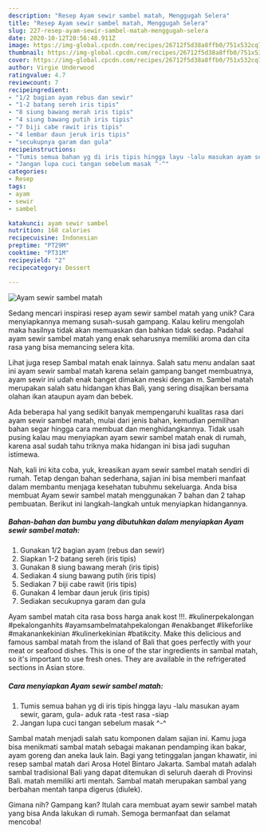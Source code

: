 ```yaml
---
description: "Resep Ayam sewir sambel matah, Menggugah Selera"
title: "Resep Ayam sewir sambel matah, Menggugah Selera"
slug: 227-resep-ayam-sewir-sambel-matah-menggugah-selera
date: 2020-10-12T20:56:48.911Z
image: https://img-global.cpcdn.com/recipes/26712f5d38a8ffb0/751x532cq70/ayam-sewir-sambel-matah-foto-resep-utama.jpg
thumbnail: https://img-global.cpcdn.com/recipes/26712f5d38a8ffb0/751x532cq70/ayam-sewir-sambel-matah-foto-resep-utama.jpg
cover: https://img-global.cpcdn.com/recipes/26712f5d38a8ffb0/751x532cq70/ayam-sewir-sambel-matah-foto-resep-utama.jpg
author: Virgie Underwood
ratingvalue: 4.7
reviewcount: 7
recipeingredient:
- "1/2 bagian ayam rebus dan sewir"
- "1-2 batang sereh iris tipis"
- "8 siung bawang merah iris tipis"
- "4 siung bawang putih iris tipis"
- "7 biji cabe rawit iris tipis"
- "4 lembar daun jeruk iris tipis"
- "secukupnya garam dan gula"
recipeinstructions:
- "Tumis semua bahan yg di iris tipis hingga layu -lalu masukan ayam sewir, garam, gula- aduk rata -test rasa -siap"
- "Jangan lupa cuci tangan sebelum masak ^-^"
categories:
- Resep
tags:
- ayam
- sewir
- sambel

katakunci: ayam sewir sambel 
nutrition: 168 calories
recipecuisine: Indonesian
preptime: "PT29M"
cooktime: "PT31M"
recipeyield: "2"
recipecategory: Dessert

---
```



![Ayam sewir sambel matah](https://img-global.cpcdn.com/recipes/26712f5d38a8ffb0/751x532cq70/ayam-sewir-sambel-matah-foto-resep-utama.jpg)

Sedang mencari inspirasi resep ayam sewir sambel matah yang unik? Cara menyiapkannya memang susah-susah gampang. Kalau keliru mengolah maka hasilnya tidak akan memuaskan dan bahkan tidak sedap. Padahal ayam sewir sambel matah yang enak seharusnya memiliki aroma dan cita rasa yang bisa memancing selera kita.

Lihat juga resep Sambal matah enak lainnya. Salah satu menu andalan saat ini ayam sewir sambal matah karena selain gampang banget membuatnya, ayam sewir ini udah enak banget dimakan meski dengan m. Sambel matah merupakan salah satu hidangan khas Bali, yang sering disajikan bersama olahan ikan ataupun ayam dan bebek.

Ada beberapa hal yang sedikit banyak mempengaruhi kualitas rasa dari ayam sewir sambel matah, mulai dari jenis bahan, kemudian pemilihan bahan segar hingga cara membuat dan menghidangkannya. Tidak usah pusing kalau mau menyiapkan ayam sewir sambel matah enak di rumah, karena asal sudah tahu triknya maka hidangan ini bisa jadi suguhan istimewa.


Nah, kali ini kita coba, yuk, kreasikan ayam sewir sambel matah sendiri di rumah. Tetap dengan bahan sederhana, sajian ini bisa memberi manfaat dalam membantu menjaga kesehatan tubuhmu sekeluarga. Anda bisa membuat Ayam sewir sambel matah menggunakan 7 bahan dan 2 tahap pembuatan. Berikut ini langkah-langkah untuk menyiapkan hidangannya.

<!--inarticleads1-->

##### Bahan-bahan dan bumbu yang dibutuhkan dalam menyiapkan Ayam sewir sambel matah:

1. Gunakan 1/2 bagian ayam (rebus dan sewir)
1. Siapkan 1-2 batang sereh (iris tipis)
1. Gunakan 8 siung bawang merah (iris tipis)
1. Sediakan 4 siung bawang putih (iris tipis)
1. Sediakan 7 biji cabe rawit (iris tipis)
1. Gunakan 4 lembar daun jeruk (iris tipis)
1. Sediakan secukupnya garam dan gula


Ayam sambel matah cita rasa boss harga anak kost !!!. #kulinerpekalongan #pekalonganhits #ayamsambelmatahpekalongan #enakbanget #likeforlike #makanankekinian #kulinerkekinian #batikcity. Make this delicious and famous sambal matah from the island of Bali that goes perfectly with your meat or seafood dishes. This is one of the star ingredients in sambal matah, so it&#39;s important to use fresh ones. They are available in the refrigerated sections in Asian store. 

<!--inarticleads2-->

##### Cara menyiapkan Ayam sewir sambel matah:

1. Tumis semua bahan yg di iris tipis hingga layu -lalu masukan ayam sewir, garam, gula- aduk rata -test rasa -siap
1. Jangan lupa cuci tangan sebelum masak ^-^


Sambal matah menjadi salah satu komponen dalam sajian ini. Kamu juga bisa menikmati sambal matah sebagai makanan pendamping ikan bakar, ayam goreng dan aneka lauk lain. Bagi yang tetinggalan jangan khawatir, ini resep sambal matah dari Arosa Hotel Bintaro Jakarta. Sambal matah adalah sambal tradisional Bali yang dapat ditemukan di seluruh daerah di Provinsi Bali. matah memiliki arti mentah. Sambal matah merupakan sambal yang berbahan mentah tanpa digerus (diulek). 

Gimana nih? Gampang kan? Itulah cara membuat ayam sewir sambel matah yang bisa Anda lakukan di rumah. Semoga bermanfaat dan selamat mencoba!
